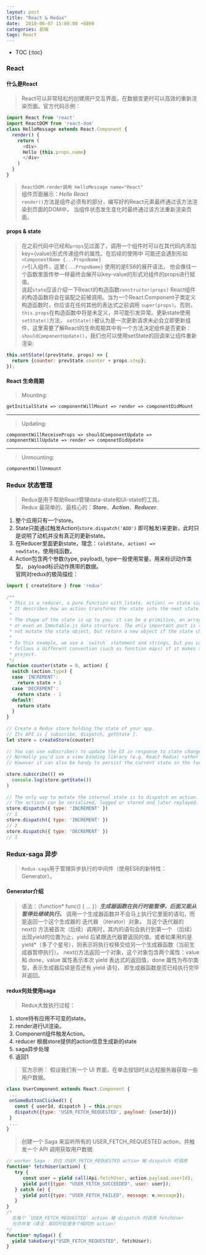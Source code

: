 ```yaml
---
layout: post
title: "React & Redux"
date:  2018-06-07 15:08:00 +0800
categories: 前端
tags: React
---
```


* TOC
{:toc}

### React
#### 什么是React
>React可以非常轻松的创建用户交互界面，在数据变更时可以高效的重新渲染页面。官方代码示例：  
```javascript
import React from 'react'
import ReactDOM from 'react-dom'
class HelloMessage extends React.Component {
  render() {
    return (
      <div>
      Hello {this.props.name}
      </div>
    )
  }
}
```
   
><code>ReactDOM.render調用 HelloMessage name="React" </code>组件页面展示：*Hello React*  
<code>render()</code>方法是组件必须有的部分，编写好的React元素最终通过该方法渲染到页面的DOM中，
当组件状态发生变化时最终通过该方法重新渲染页面。

#### props & state
>在之前代码中已经和<code>props</code>见过面了，调用一个组件时可以在其代码内添加key={value}形式传递组件的属性。在后续的使用中
可能还会遇到形如<code><ComponentName {...PropsName} /></code>引入组件，这里<code>{...PropsName}</code> 使用的是ES6的展开语法，
他会像往一个函数里面传参一样最终会展开以key-value的形式对组件的props进行赋值。  
  说起<code>state</code>应该介绍一下React的构造函数<code>constructor(props)</code>
React组件的构造函数将会在装配之前被调用。当为一个React.Component子类定义构造函数时，你应该在任何其他的表达式之前调用
<code>super(props)</code>。否则，<code>this.props</code>在构造函数中将是未定义，并可能引发异常。更新state使用```setState()```方法，
<code>setState()</code>被认为是一次更新请求未必会立即更新组件，这里需要了解React的生命周期其中有一个方法决定组件是否更新：
<code>shouldComponentUpdate()</code>，我们也可以使用setState的回调来让组件重新渲染:  
```javascript
this.setState((prevState, props) => {
  return {counter: prevState.counter + props.step};
});
```

#### React 生命周期
>Mounting:  
```
getInitialState => componentWillMount => render => componentDidMount
```
______
>Updating:  
```
componentWillReceiveProps => shouldComponentUpdate => componentWillUpdate => render => componetDidUpdate
```
______
>Unmounting:  
``` 
componentWillUnmount
```

### Redux 状态管理
>Redux是用于帮助React管理data-state和UI-state的工具。  
Redux 最简单的、最核心的：***Store***、***Action***、***Reducer***.  
1. 整个应用只有一个store。
2. State只能通过触发Action(<code>store.dispatch('ADD')</code> 即可触发)来更新，此时只是说明了动机并没有真正的更新state。
3. 在Reducer里面更新state，理念：<code>(oldState, action) => newState</code>，使用纯函数。
4. Action包含两个参数(type, payload), type一般使用常量，用来标识动作类型， payload标识动作携带的数据。  
官网对redux的极简描绘：
```javascript
import { createStore } from 'redux'
​
/**
 * This is a reducer, a pure function with (state, action) => state signature.
 * It describes how an action transforms the state into the next state.
 *
 * The shape of the state is up to you: it can be a primitive, an array, an object,
 * or even an Immutable.js data structure. The only important part is that you should
 * not mutate the state object, but return a new object if the state changes.
 *
 * In this example, we use a `switch` statement and strings, but you can use a helper that
 * follows a different convention (such as function maps) if it makes sense for your
 * project.
 */
function counter(state = 0, action) {
  switch (action.type) {
  case 'INCREMENT':
    return state + 1
  case 'DECREMENT':
    return state - 1
  default:
    return state
  }
}
​
// Create a Redux store holding the state of your app.
// Its API is { subscribe, dispatch, getState }.
let store = createStore(counter)
​
// You can use subscribe() to update the UI in response to state changes.
// Normally you'd use a view binding library (e.g. React Redux) rather than subscribe() directly.
// However it can also be handy to persist the current state in the localStorage.
​
store.subscribe(() =>
  console.log(store.getState())
)
​
// The only way to mutate the internal state is to dispatch an action.
// The actions can be serialized, logged or stored and later replayed.
store.dispatch({ type: 'INCREMENT' })
// 1
store.dispatch({ type: 'INCREMENT' })
// 2
store.dispatch({ type: 'DECREMENT' })
// 1
```

### Redux-saga 异步
><code>Redux-saga</code>用于管理异步执行的中间件（使用ES6的新特性：Generator）。

#### Generator介绍
>语法：（function* func() { ... }）***生成器函数在执行时能暂停，后面又能从暂停处继续执行。***
调用一个生成器函数并不会马上执行它里面的语句，而是返回一个这个生成器的 迭代器 （iterator）对象。
当这个迭代器的 next() 方法被首次（后续）调用时，其内的语句会执行到第一个
（后续）出现yield的位置为止，yield 后紧跟迭代器要返回的值。或者如果用的是
 yield*（多了个星号），则表示将执行权移交给另一个生成器函数（当前生成器暂停执行）。
next()方法返回一个对象，这个对象包含两个属性：value 和 done，value 属性表示本次
 yield 表达式的返回值，done 属性为布尔类型，表示生成器后续是否还有 yield 语句，
 即生成器函数是否已经执行完毕并返回。  
 
#### redux何处使用saga  
 >Redux大致执行过程：
 1. store持有应用不可变的state。
 2. render进行UI渲染。
 3. Component组件触发Action。
 4. reducer 根据store提供的action信息生成新的state
 5. saga异步处理
 6. 返回1
 >官方示例：
 假设我们有一个 UI 界面，在单击按钮时从远程服务器获取一些用户数据。
 ```javascript
class UserComponent extends React.Component {
  ...
  onSomeButtonClicked() {
    const { userId, dispatch } = this.props
    dispatch({type: 'USER_FETCH_REQUESTED', payload: {userId}})
  }
  ...
}
```
>创建一个 Saga 来监听所有的 USER_FETCH_REQUESTED action，并触发一个 API 调用获取用户数据:
```javascript
// worker Saga : 将在 USER_FETCH_REQUESTED action 被 dispatch 时调用
function* fetchUser(action) {
   try {
      const user = yield call(Api.fetchUser, action.payload.userId);
      yield put({type: "USER_FETCH_SUCCEEDED", user: user});
   } catch (e) {
      yield put({type: "USER_FETCH_FAILED", message: e.message});
   }
}
/*
  在每个 `USER_FETCH_REQUESTED` action 被 dispatch 时调用 fetchUser
  允许并发（译注：即同时处理多个相同的 action）
*/
function* mySaga() {
  yield takeEvery("USER_FETCH_REQUESTED", fetchUser);
}
```
